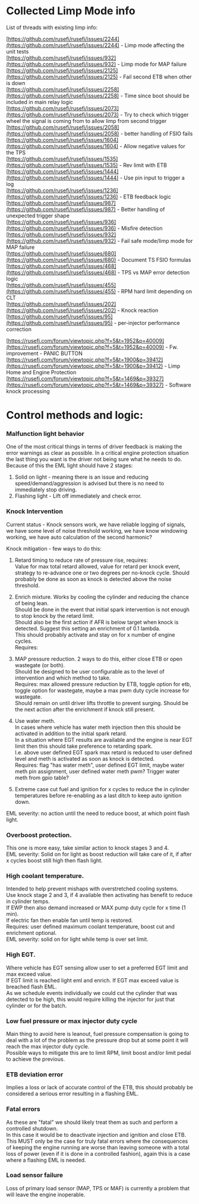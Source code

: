 # Collected Limp Mode info  

List of threads with existing limp info:  

[https://github.com/rusefi/rusefi/issues/2244](https://github.com/rusefi/rusefi/issues/2244) - Limp mode affecting the unit tests  
[https://github.com/rusefi/rusefi/issues/932](https://github.com/rusefi/rusefi/issues/932) - Limp mode for MAP failure  
[https://github.com/rusefi/rusefi/issues/2125](https://github.com/rusefi/rusefi/issues/2125) - Fail second ETB when other is down  
[https://github.com/rusefi/rusefi/issues/2258](https://github.com/rusefi/rusefi/issues/2258) - Time since boot should be included in main relay logic  
[https://github.com/rusefi/rusefi/issues/2073](https://github.com/rusefi/rusefi/issues/2073) - Try to check which trigger wheel the signal is coming from to allow limp from second trigger  
[https://github.com/rusefi/rusefi/issues/2058](https://github.com/rusefi/rusefi/issues/2058) - better handling of FSIO fails  
[https://github.com/rusefi/rusefi/issues/1604](https://github.com/rusefi/rusefi/issues/1604) - Allow negative values for the TPS  
[https://github.com/rusefi/rusefi/issues/1535](https://github.com/rusefi/rusefi/issues/1535) - Rev limit with ETB  
[https://github.com/rusefi/rusefi/issues/1444](https://github.com/rusefi/rusefi/issues/1444) - Use pin input to trigger a log  
[https://github.com/rusefi/rusefi/issues/1236](https://github.com/rusefi/rusefi/issues/1236) - ETB feedback logic  
[https://github.com/rusefi/rusefi/issues/987](https://github.com/rusefi/rusefi/issues/987) - Better handling of unexpected trigger shape  
[https://github.com/rusefi/rusefi/issues/936](https://github.com/rusefi/rusefi/issues/936) - Misfire detection  
[https://github.com/rusefi/rusefi/issues/932](https://github.com/rusefi/rusefi/issues/932) - Fail safe mode/limp mode for MAP failure  
[https://github.com/rusefi/rusefi/issues/680](https://github.com/rusefi/rusefi/issues/680) - Document TS FSIO formulas  
[https://github.com/rusefi/rusefi/issues/468](https://github.com/rusefi/rusefi/issues/468) - TPS vs MAP error detection logic  
[https://github.com/rusefi/rusefi/issues/455](https://github.com/rusefi/rusefi/issues/455) - RPM hard limit depending on CLT  
[https://github.com/rusefi/rusefi/issues/202](https://github.com/rusefi/rusefi/issues/202) - Knock reaction  
[https://github.com/rusefi/rusefi/issues/95](https://github.com/rusefi/rusefi/issues/95) - per-injector performance correction  

[https://rusefi.com/forum/viewtopic.php?f=5&t=1952&p=40009](https://rusefi.com/forum/viewtopic.php?f=5&t=1952&p=40009) - Fw. improvement - PANIC BUTTON  
[https://rusefi.com/forum/viewtopic.php?f=5&t=1900&p=39412](https://rusefi.com/forum/viewtopic.php?f=5&t=1900&p=39412) - Limp Home and Engine Protection  
[https://rusefi.com/forum/viewtopic.php?f=5&t=1469&p=39327](https://rusefi.com/forum/viewtopic.php?f=5&t=1469&p=39327) - Software knock processing  


# Control methods and logic: 
### Malfunction light behavior  
One of the most critical things in terms of driver feedback is making the error warnings as clear as possible. In a critical engine protection situation the last thing you want is the driver not being sure what he needs to do.  
Because of this the EML light should have 2 stages:  
1. Solid on light - meaning there is an issue and reducing speed/demand/aggression is advised but there is no need to immediately stop driving.  
2. Flashing light - Lift off immediately and check error.  

### Knock Intervention  
Current status - Knock sensors work, we have reliable logging of signals, we have some level of noise threshold working, we have know windowing working, we have auto calculation of the second harmonic?  

Knock mitigation - few ways to do this:  
1. Retard timing to reduce rate of pressure rise, requires:  
Value for max total retard allowed,  value for retard per knock event, strategy to re-advance one or two degrees per no-knock cycle.
Should probably be done as soon as knock is detected above the noise threshold.  

2. Enrich mixture. Works by cooling the cylinder and reducing the chance of being lean.  
Should be done in the event that initial spark intervention is not enough to stop knock by the retard limit.  
Should also be the first action if AFR is below target when knock is detected. Suggest this setting an enrichment of 0.1 lambda.  
This should probably activate and stay on for x number of engine cycles.  
Requires: 

3. MAP pressure reduction. 
2 ways to do this, either close ETB or open wastegate (or both).  
Should be designed to be user configurable as to the level of intervention and which method to take.  
Requires: max allowed pressure reduction by ETB, toggle option for etb, toggle option for wastegate, maybe a max pwm duty cycle increase for wastegate.  
Should remain on until driver lifts throttle to prevent surging. Should be the next action after the enrichment if knock still present.  

4. Use water meth.  
In cases where vehicle has water meth injection then this should be activated in addition to the initial spark retard.  
In a situation where EGT results are available and the engine is near EGT limit then this should take preference to retarding spark.  
I.e. above user defined EGT spark max retard is reduced to user defined level and meth is activated as soon as knock is detected.  
Requires: flag "has water meth", user defined EGT limit, maybe water meth pin assignment, user defined water meth pwm? Trigger water meth from gpio table?  

5. Extreme case cut fuel and ignition for x cycles to reduce the in cylinder temperatures before re-enabling as a last ditch to keep auto ignition down.  

EML severity: no action until the need to reduce boost, at which point flash light.  

### Overboost protection.  
This one is more easy, take similar action to knock stages 3 and 4.  
EML severity: Solid on for light as boost reduction will take care of it, if after x cycles boost still high then flash light.  

### High coolant temperature.  
Intended to help prevent mishaps with overstretched cooling systems.  
Use knock stage 2 and 3, if 4 available then activating has benefit to reduce in cylinder temps.  
If EWP then also demand increased or MAX pump duty cycle for x time (1 min).  
If electric fan then enable fan until temp is restored.  
Requires: user defined maximum coolant temperature, boost cut and enrichment optional.  
EML severity: solid on for light while temp is over set limit.  


### High EGT.  
Where vehicle has EGT sensing allow user to set a preferred EGT limit and max exceed value.  
If EGT limit is reached light eml and enrich. If EGT max exceed value is breached flash EML.  
As we schedule events individually we could cut the cylinder that was detected to be high, this would require killing the injector for just that cylinder or for the batch.  

### Low fuel pressure or max injector duty cycle  
Main thing to avoid here is leanout, fuel pressure compensation is going to deal with a lot of the problem as the pressure drop but at some point it will reach the max injector duty cycle.  
Possible ways to mitigate this are to limit RPM, limit boost and/or limit pedal to achieve the previous.  

### ETB deviation error  
Implies a loss or lack of accurate control of the ETB, this should probably be considered a serious error resulting in a flashing EML.  


### Fatal errors  
As these are "fatal" we should likely treat them as such and perform a controlled shutdown.  
In this case it would be to deactivate injection and ignition and close ETB.  
This MUST only be the case for truly fatal errors where the consequences of keeping the engine running are worse than leaving someone with a total loss of power (even if it is done in a controlled fashion), again this is a case where a flashing EML is needed.  


### Load sensor failure  
Loss of primary load sensor (MAP, TPS or MAF) is currently a problem that will leave the engine inoperable. 

### 
